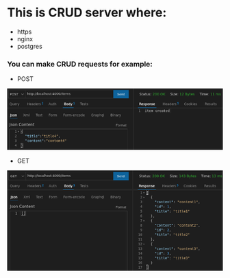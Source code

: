 # This is CRUD server where:
- https
- nginx
- postgres


### You can make CRUD requests for example:

- POST

![Screenshot](POST.png)

- GET

![Screenshot](GET.png)
